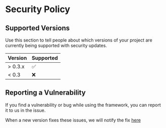 # Security Policy

## Supported Versions

Use this section to tell people about which versions of your project are
currently being supported with security updates.

| Version | Supported          |
| ------- | ------------------ |
| > 0.3.x   | :white_check_mark: |
| < 0.3   | :x:                |

## Reporting a Vulnerability

If you find a vulnerability or bug while using the framework, you can report it to us in the issue.

When a new version fixes these issues, we will notify the fix [here](https://farseer-go.github.io/doc/#/overview/version)
